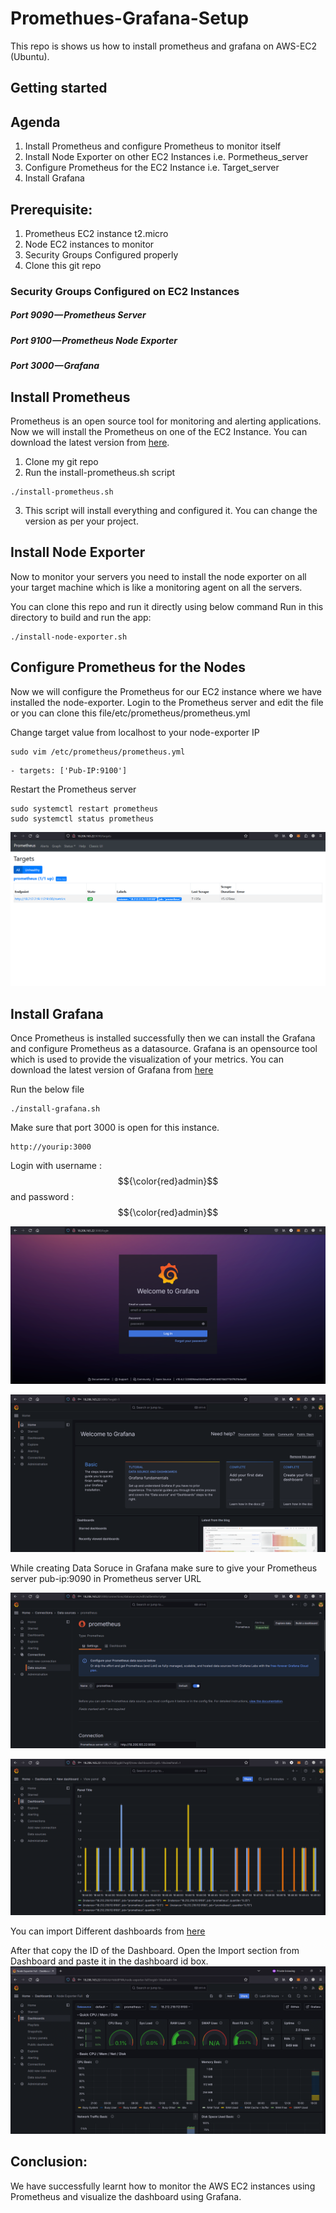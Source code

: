 # Promethues-Grafana-Setup
This repo is shows us how to install prometheus and grafana on AWS-EC2 (Ubuntu).

## Getting started

## Agenda
1.  Install Prometheus and configure Prometheus to monitor itself
2.  Install Node Exporter on other EC2 Instances i.e. Pormetheus_server
3.  Configure Prometheus for the EC2 Instance i.e. Target_server
4.  Install Grafana

##  Prerequisite:
1.  Prometheus EC2 instance t2.micro 
2.  Node EC2 instances to monitor
3.  Security Groups Configured properly
4.  Clone this git repo

### Security Groups Configured on EC2 Instances
##### Port 9090 — Prometheus Server
##### Port 9100 — Prometheus Node Exporter
##### Port 3000 — Grafana

##  Install Prometheus
Prometheus is an open source tool for monitoring and alerting applications.
Now we will install the Prometheus on one of the EC2 Instance. You can download the latest version from [here](https://prometheus.io/download/).

1.  Clone my git repo
2.  Run the install-prometheus.sh script
```shell
./install-prometheus.sh
```
3.  This script will install everything and configured it. You can change the version as per your project.

##  Install Node Exporter

Now to monitor your servers you need to install the node exporter on all your target machine which is like a monitoring agent on all the servers.

You can clone this repo and run it directly using below command
Run in this directory to build and run the app:
```shell
./install-node-exporter.sh
```
##  Configure Prometheus for the Nodes
Now we will configure the Prometheus for our EC2 instance where we have installed the node-exporter. Login to the Prometheus server and edit the file or you can clone this file/etc/prometheus/prometheus.yml

Change target value from localhost to your node-exporter IP
```shell
sudo vim /etc/prometheus/prometheus.yml
```
```shell
- targets: ['Pub-IP:9100']
```
Restart the Prometheus server
```shell
sudo systemctl restart prometheus
sudo systemctl status prometheus
```

![Prometheus with Node Exporter](prometheus-node-export.png)

##  Install Grafana

Once Prometheus is installed successfully then we can install the Grafana and configure Prometheus as a datasource. Grafana is an opensource tool which is used to provide the visualization of your metrics. 
You can download the latest version of Grafana from [here](https://grafana.com/grafana/download)

Run the below file
```shell
./install-grafana.sh
```
Make sure that port 3000 is open for this instance.
```shell
http://yourip:3000
```
Login with username : $${\color{red}admin}$$ and password  : $${\color{red}admin}$$

![Grafana WelcomePage](grafana-welcome.png)

![Grafana HomePage](grafana-home.png)

While creating Data Soruce in Grafana make sure to give your Prometheus server pub-ip:9090 in Prometheus server URL

![Grafana DataSource](grafana-data_source.png)

![Grafana Dashboard](grafana-dashboard.png)

You can import Different dashboards from [here](https://grafana.com/grafana/dashboards/)

After that copy the ID of the Dashboard. Open the Import section from Dashboard and paste it in the dashboard id box.
![Grafana Dashboard](grafana-dashboard-2.png)


##  Conclusion:

We have successfully learnt how to monitor the AWS EC2 instances using Prometheus and visualize the dashboard using Grafana.
